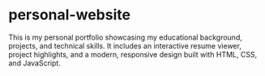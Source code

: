 # personal-website
This is my personal portfolio showcasing my educational background, projects, and technical skills. It includes an interactive resume viewer, project highlights, and a modern, responsive design built with HTML, CSS, and JavaScript.
